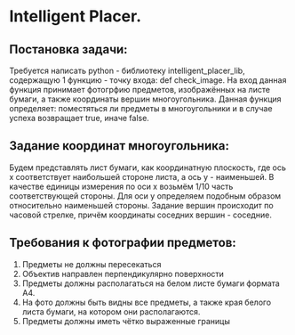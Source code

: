 # Intelligent Placer.

## Постановка задачи:
Требуется написать python - библиотеку intelligent_placer_lib, содержащую 1 функцию - точку входа: def check_image. На вход данная функция принимает фотогрфию предметов, изображённых на листе бумаги, а также координаты вершин многоугольника. Данная функция определяет: поместяться ли предметы в многоугольники и в случае успеха возвращает true, иначе false.

## Задание координат многоугольника:
Будем представлять лист бумаги, как координатную плоскость, где ось x соответствует наибольшей стороне листа, а ось y - наименьшей. В качестве единицы измерения по оси x возьмём 1/10 часть соответствующей стороны. Для оси y определяем подобным образом относительно наименьшей стороны. Задание вершин происходит по часовой стрелке, причём координаты соседних вершин - соседние.

## Требования к фотографии предметов:
1. Предметы не должны пересекаться
2. Объектив направлен перпендикулярно поверхности
3. Предметы должны располагаться на белом листе бумаги формата A4.
4. На фото должны быть видны все предметы, а также края белого листа бумаги, на котором они располагаются.
5. Предметы должны иметь чётко выраженные границы
